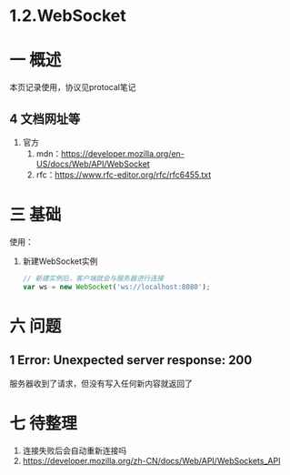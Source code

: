 # 1.2.WebSocket

# 一 概述
本页记录使用，协议见protocal笔记

## 4 文档网址等
1. 官方
    1. mdn：https://developer.mozilla.org/en-US/docs/Web/API/WebSocket
    2. rfc：https://www.rfc-editor.org/rfc/rfc6455.txt

# 三 基础
使用：
1. 新建WebSocket实例

    ```js
    // 新建实例后，客户端就会与服务器进行连接
    var ws = new WebSocket('ws://localhost:8080');
    ```

# 六 问题
## 1 Error: Unexpected server response: 200
服务器收到了请求，但没有写入任何新内容就返回了

# 七 待整理
1. 连接失败后会自动重新连接吗
4. https://developer.mozilla.org/zh-CN/docs/Web/API/WebSockets_API